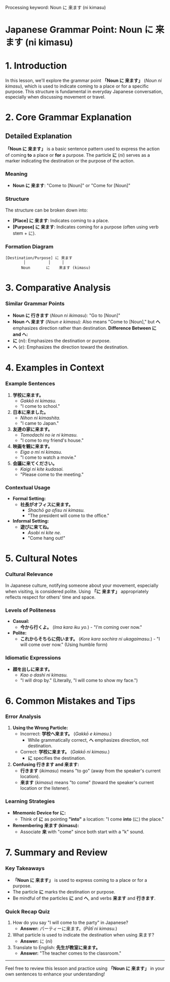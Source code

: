 Processing keyword: Noun に 来ます (ni kimasu)
# Japanese Grammar Point: Noun に 来ます (ni kimasu)
# 1. Introduction
In this lesson, we'll explore the grammar point **「Noun に 来ます」** (*Noun ni kimasu*), which is used to indicate coming to a place or for a specific purpose. This structure is fundamental in everyday Japanese conversation, especially when discussing movement or travel.
# 2. Core Grammar Explanation
## Detailed Explanation
**「Noun に 来ます」** is a basic sentence pattern used to express the action of coming **to** a place or **for** a purpose. The particle **に** (*ni*) serves as a marker indicating the destination or the purpose of the action.
### Meaning
- **Noun に 来ます**: "Come to [Noun]" or "Come for [Noun]"
### Structure
The structure can be broken down into:
- **[Place] に 来ます**: Indicates coming to a place.
- **[Purpose] に 来ます**: Indicates coming for a purpose (often using verb stem + に).
### Formation Diagram
```
[Destination/Purpose] に 来ます
        │          │     │
       Noun       に    来ます (kimasu)
```
# 3. Comparative Analysis
### Similar Grammar Points
- **Noun に 行きます** (*Noun ni ikimasu*): "Go to [Noun]"
- **Noun へ 来ます** (*Noun e kimasu*): Also means "Come to [Noun]," but **へ** emphasizes direction rather than destination.
**Difference Between に and へ:**
- **に** (*ni*): Emphasizes the destination or purpose.
- **へ** (*e*): Emphasizes the direction toward the destination.
# 4. Examples in Context
### Example Sentences
1. **学校に来ます。**
   - *Gakkō ni kimasu.*
   - "I come to school."
2. **日本に来ました。**
   - *Nihon ni kimashita.*
   - "I came to Japan."
3. **友達の家に来ます。**
   - *Tomodachi no ie ni kimasu.*
   - "I come to my friend's house."
4. **映画を観に来ます。**
   - *Eiga o mi ni kimasu.*
   - "I come to watch a movie."
5. **会議に来てください。**
   - *Kaigi ni kite kudasai.*
   - "Please come to the meeting."
### Contextual Usage
- **Formal Setting:** 
  - **社長がオフィスに来ます。**
    - *Shachō ga ofisu ni kimasu.*
    - "The president will come to the office."
- **Informal Setting:**
  - **遊びに来てね。**
    - *Asobi ni kite ne.*
    - "Come hang out!"
# 5. Cultural Notes
### Cultural Relevance
In Japanese culture, notifying someone about your movement, especially when visiting, is considered polite. Using **「に 来ます」** appropriately reflects respect for others' time and space.
### Levels of Politeness
- **Casual:** 
  - **今から行くよ。** (*Ima kara iku yo.*) - "I'm coming over now."
- **Polite:**
  - **これからそちらに伺います。** (*Kore kara sochira ni ukagaimasu.*) - "I will come over now." (Using humble form)
### Idiomatic Expressions
- **顔を出しに来ます。**
  - *Kao o dashi ni kimasu.*
  - "I will drop by." (Literally, "I will come to show my face.")
# 6. Common Mistakes and Tips
### Error Analysis
1. **Using the Wrong Particle:**
   - Incorrect: **学校へ来ます。** (*Gakkō e kimasu.*)
     - While grammatically correct, **へ** emphasizes direction, not destination.
   - Correct: **学校に来ます。** (*Gakkō ni kimasu.*)
     - **に** specifies the destination.
2. **Confusing 行きます and 来ます:**
   - **行きます** (*ikimasu*) means "to go" (away from the speaker's current location).
   - **来ます** (*kimasu*) means "to come" (toward the speaker's current location or the listener).
### Learning Strategies
- **Mnemonic Device for に:**
  - Think of **に** as pointing **"into"** a location: "I come **into** (に) the place."
- **Remembering 来ます (kimasu):**
  - Associate **来** with "come" since both start with a "k" sound.
# 7. Summary and Review
### Key Takeaways
- **「Noun に 来ます」** is used to express coming to a place or for a purpose.
- The particle **に** marks the destination or purpose.
- Be mindful of the particles **に** and **へ**, and verbs **来ます** and **行きます**.
### Quick Recap Quiz
1. How do you say "I will come to the party" in Japanese?
   - **Answer:** パーティーに来ます。(*Pātī ni kimasu.*)
2. What particle is used to indicate the destination when using 来ます?
   - **Answer:** に (*ni*)
3. Translate to English: **先生が教室に来ます。**
   - **Answer:** "The teacher comes to the classroom."

---
Feel free to review this lesson and practice using **「Noun に 来ます」** in your own sentences to enhance your understanding!

